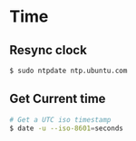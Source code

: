 # Time

## Resync clock

```sh
$ sudo ntpdate ntp.ubuntu.com
```

## Get Current time

```sh
# Get a UTC iso timestamp
$ date -u --iso-8601=seconds
```

